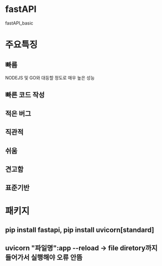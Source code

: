 # fastAPI
fastAPI_basic

# 주요특징

## 빠름

NODEJS 및 GO와 대등할 정도로 매우 높은 성능

## 빠른 코드 작성

## 적은 버그

## 직관적

## 쉬움

## 견고함

## 표준기반 

# 패키지

## pip install fastapi,     pip install uvicorn[standard]

## uvicorn "파일명":app --reload   -> file diretory까지 들어가서 실행해야 오류 안뜸
